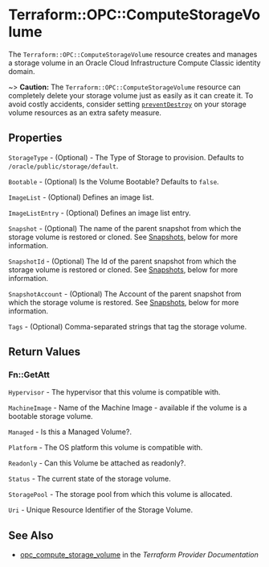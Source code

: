 # Terraform::OPC::ComputeStorageVolume

The ``Terraform::OPC::ComputeStorageVolume`` resource creates and manages a storage volume in an Oracle Cloud Infrastructure Compute Classic identity domain.

~> **Caution:** The ``Terraform::OPC::ComputeStorageVolume`` resource can completely delete your storage volume just as easily as it can create it. To avoid costly accidents, consider setting [``preventDestroy``](/docs/configuration/resources.html#prevent_destroy) on your storage volume resources as an extra safety measure.

## Properties

`StorageType` - (Optional) - The Type of Storage to provision. Defaults to `/oracle/public/storage/default`.

`Bootable` - (Optional) Is the Volume Bootable? Defaults to `false`.

`ImageList` - (Optional) Defines an image list.

`ImageListEntry` - (Optional) Defines an image list entry.

`Snapshot` - (Optional) The name of the parent snapshot from which the storage volume is restored or cloned. See [Snapshots](#snapshots), below for more information.

`SnapshotId` - (Optional) The Id of the parent snapshot from which the storage volume is restored or cloned. See [Snapshots](#snapshots), below for more information.

`SnapshotAccount` - (Optional) The Account of the parent snapshot from which the storage volume is restored. See [Snapshots](#snapshots), below for more information.

`Tags` - (Optional) Comma-separated strings that tag the storage volume.


## Return Values

### Fn::GetAtt

`Hypervisor` - The hypervisor that this volume is compatible with.

`MachineImage` - Name of the Machine Image - available if the volume is a bootable storage volume.

`Managed` - Is this a Managed Volume?.

`Platform` - The OS platform this volume is compatible with.

`Readonly` - Can this Volume be attached as readonly?.

`Status` - The current state of the storage volume.

`StoragePool` - The storage pool from which this volume is allocated.

`Uri` - Unique Resource Identifier of the Storage Volume.

## See Also

* [opc_compute_storage_volume](https://www.terraform.io/docs/providers/opc/r/compute_storage_volume.html) in the _Terraform Provider Documentation_